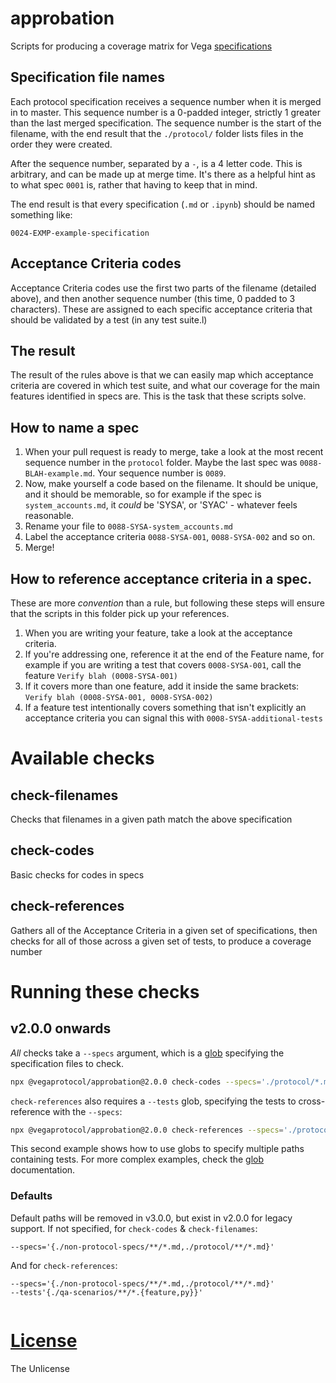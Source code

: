 # approbation
Scripts for producing a coverage matrix for Vega [specifications](https://github.com/vegaprotocol/specs)

## Specification file names
Each protocol specification receives a sequence number when it is merged in to master. 
This sequence number is a 0-padded integer, strictly 1 greater than the last merged 
specification. The sequence number is the start of the filename, with the end result
that the `./protocol/` folder lists files in the order they were created.

After the sequence number, separated by a `-`, is a 4 letter code. This is arbitrary,
and can be made up at merge time. It's there as a helpful hint as to what spec `0001` is,
rather that having to keep that in mind.

The end result is that every specification (`.md` or `.ipynb`) should be named something like:
```
0024-EXMP-example-specification
```

## Acceptance Criteria codes
Acceptance Criteria codes use the first two parts of the filename (detailed above), and then
another sequence number (this time, 0 padded to 3 characters). These are assigned to each specific
acceptance criteria that should be validated by a test (in any test suite.l)

## The result
The result of the rules above is that we can easily map which acceptance criteria are covered
in which test suite, and what our coverage for the main features identified in specs are. This
is the task that these scripts solve.

## How to name a spec
1. When your pull request is ready to merge, take a look at the most recent sequence number in the
`protocol` folder. Maybe the last spec was `0088-BLAH-example.md`. Your sequence number is `0089`.
2. Now, make yourself a code based on the filename. It should be unique, and it should be memorable,
so for example if the spec is `system_accounts.md`, it *could* be 'SYSA', or 'SYAC' - whatever feels
reasonable.
3. Rename your file to `0088-SYSA-system_accounts.md`
4. Label the acceptance criteria `0088-SYSA-001`, `0088-SYSA-002` and so on.
5. Merge!

## How to reference acceptance criteria in a spec.
These are more *convention* than a rule, but following these steps will ensure that the scripts in 
this folder pick up your references.

1. When you are writing your feature, take a look at the acceptance criteria.
2. If you're addressing one, reference it at the end of the Feature name, for example if you are 
writing a test that covers `0008-SYSA-001`, call the feature `Verify blah (0008-SYSA-001)`
3. If it covers more than one feature, add it inside the same brackets: `Verify blah (0008-SYSA-001, 0008-SYSA-002)`
4. If a feature test intentionally covers something that isn't explicitly an acceptance criteria
you can signal this with `0008-SYSA-additional-tests`


# Available checks
## check-filenames
Checks that filenames in a given path match the above specification

## check-codes
Basic checks for codes in specs

## check-references
Gathers all of the Acceptance Criteria in a given set of specifications, then checks for all of those across a given
set of tests, to produce a coverage number

# Running these checks

## v2.0.0 onwards
_All_ checks take a `--specs` argument, which is a [glob](https://www.npmjs.com/package/glob) specifying the specification files to check.

```bash
npx @vegaprotocol/approbation@2.0.0 check-codes --specs='./protocol/*.md'
```

`check-references` also requires a `--tests` glob, specifying the tests to cross-reference with the `--specs`:

```bash
npx @vegaprotocol/approbation@2.0.0 check-references --specs='./protocol/*.md' --tests='{./feature/*.feature,./system-tests/**/*.py}'
```

This second example shows how to use globs to specify multiple paths containing tests. For more complex examples, check the 
 [glob](https://www.npmjs.com/package/glob) documentation.

### Defaults
Default paths will be removed in v3.0.0, but exist in v2.0.0 for legacy support. If not specified, for `check-codes` & `check-filenames`:
```
--specs='{./non-protocol-specs/**/*.md,./protocol/**/*.md}'
```

And for `check-references`:
```
--specs='{./non-protocol-specs/**/*.md,./protocol/**/*.md}'
--tests'{./qa-scenarios/**/*.{feature,py}}'
  
```

# [License](./LICENSE)
The Unlicense
